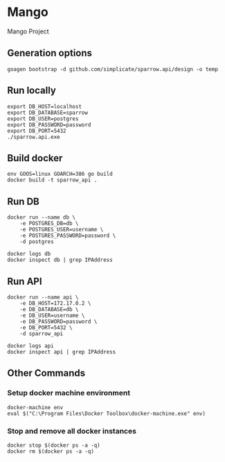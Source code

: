 # Mango
Mango Project

## Generation options
```
goagen bootstrap -d github.com/simplicate/sparrow.api/design -o temp
```
## Run locally
```
export DB_HOST=localhost
export DB_DATABASE=sparrow
export DB_USER=postgres
export DB_PASSWORD=password
export DB_PORT=5432
./sparrow.api.exe

```
## Build docker
```
env GOOS=linux GOARCH=386 go build
docker build -t sparrow_api .
```

## Run DB
```
docker run --name db \
    -e POSTGRES_DB=db \
    -e POSTGRES_USER=username \
    -e POSTGRES_PASSWORD=password \
    -d postgres

docker logs db
docker inspect db | grep IPAddress
```


## Run API
```
docker run --name api \
    -e DB_HOST=172.17.0.2 \
    -e DB_DATABASE=db \
    -e DB_USER=username \
    -e DB_PASSWORD=password \
    -e DB_PORT=5432 \
    -d sparrow_api 

docker logs api
docker inspect api | grep IPAddress
```

## Other Commands

### Setup docker machine environment
```
docker-machine env
eval $("C:\Program Files\Docker Toolbox\docker-machine.exe" env)
```

### Stop and remove all docker instances
```
docker stop $(docker ps -a -q)
docker rm $(docker ps -a -q)
```